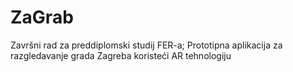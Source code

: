 # ZaGrab
Završni rad za preddiplomski studij FER-a; Prototipna aplikacija za razgledavanje grada Zagreba koristeći AR tehnologiju
